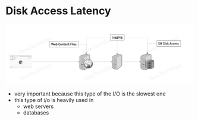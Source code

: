 # Disk Access Latency

![Alt text](image-9.png)

- very important because this type of the I/O is the slowest one
- this type of i/o is heavily used in
  - web servers
  - databases 
